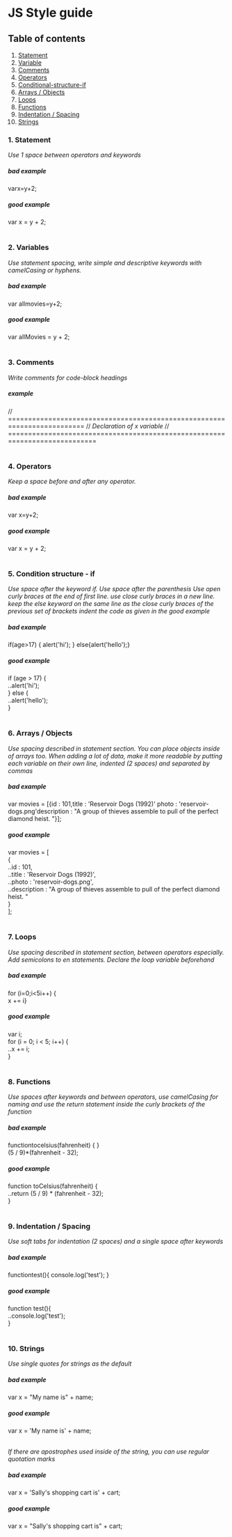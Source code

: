 # JS Style guide


## Table of contents

1. [Statement](#1.Statement)
2. [Variable](#Variables)
3. [Comments](#3-comments)
4. [Operators](#Operators)
5. [Conditional-structure-if](#Conditional-structure-if)
6. [Arrays / Objects](#Arrays-Objects)
7. [Loops](#Loops)
8. [Functions](#Functions)
9. [Indentation / Spacing](#Indentation-Spacing)
10. [Strings](#Strings)

### 1. Statement
*Use 1 space between operators and keywords*

#####  bad example
varx=y+2;

#####  good example
 var x = y + 2;
 <br/><br/>
### 2. Variables
*Use statement spacing, write simple and descriptive keywords with camelCasing or hyphens.*

#####  bad example
var allmovies=y+2;

#####  good example
 var allMovies = y + 2;
 <br/><br/>
### 3. Comments
*Write comments for code-block headings*

#####  example
// =========================================================================
// *Declaration of x variable*
// ============================================================================
 <br/><br/>

### 4. Operators
*Keep a space before and after any operator.*

#####  bad example
var x=y+2;

#####  good example
 var x = y + 2;
 <br/><br/>
### 5. Condition structure - if
*Use space after the keyword if.*
*Use space after the parenthesis*
*Use open curly braces at the end of first line.*
*use close curly braces in a new line.*
*keep the else keyword on the same line as the close curly braces of the previous set of brackets*
*indent the code as given in the good example*


#####  bad example
 if(age>17)
 {
 alert('hi');
 }
 else{alert('hello');}

#####  good example
if (age > 17) {                <br/>
..alert('hi');                 <br/>
} else {                       <br/>
..alert('hello');              <br/>
}
 <br/><br/>
### 6. Arrays / Objects
*Use spacing described in statement section. You can place objects inside of arrays too. When adding a lot of data, make it more readable by putting each variable on their own line, indented (2 spaces) and separated by commas*

#####  bad example
var movies = [{id : 101,title : 'Reservoir Dogs (1992)' photo : 'reservoir-dogs.png'description : "A group of thieves assemble to pull of the perfect diamond heist. "}];

#####  good example
var movies = [   
  {   
  ..id : 101,  
  ..title : 'Reservoir Dogs (1992)',   
  ..photo : 'reservoir-dogs.png',   
  ..description : "A group of thieves assemble to pull of the perfect diamond heist. "  
  }  
];
<br/><br/>

### 7. Loops
*Use spacing described in statement section, between operators especially. Add semicolons to en statements. Declare the loop variable beforehand*

#####  bad example
for (i=0;i<5i++) {         
x += i}

#####  good example
var i;   
for (i = 0; i < 5; i++) {          <br/>
..x += i;                          <br/>
}
<br/><br/>

### 8. Functions
*Use spaces after keywords and between operators, use camelCasing for naming
and use the return statement inside the curly brackets of the function*

#####  bad example
functiontocelsius(fahrenheit) {    }     <br/>
(5 / 9)*(fahrenheit - 32);               <br/>


#####  good example
function toCelsius(fahrenheit) {                    <br/>
..return (5 / 9) * (fahrenheit - 32);               <br/>
}
<br/><br/>

### 9. Indentation / Spacing
*Use soft tabs for indentation (2 spaces) and a single space after keywords*

#####  bad example
functiontest(){
console.log('test');
}

#####  good example
function test(){               <br/>
..console.log('test');         <br/>
}
<br/><br/>

### 10. Strings
*Use single quotes for strings as the default*

#####  bad example
 var x = "My name is" + name;

#####  good example
var x = 'My name is' + name;
<br/><br/>

*If there are apostrophes used inside of the string, you can use regular quotation marks*

#####  bad example
var x = 'Sally's shopping cart is' + cart;

#####  good example
var x = "Sally's shopping cart is" + cart;
